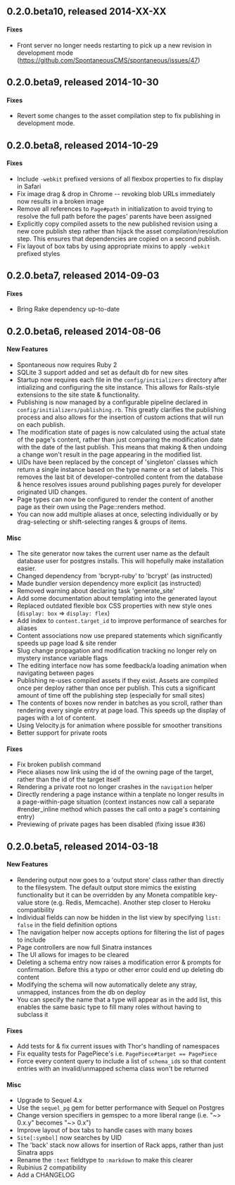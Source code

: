 ## 0.2.0.beta10, released 2014-XX-XX

#### Fixes

- Front server no longer needs restarting to pick up a new revision in development mode (https://github.com/SpontaneousCMS/spontaneous/issues/47)

## 0.2.0.beta9, released 2014-10-30

#### Fixes

- Revert some changes to the asset compilation step to fix publishing in development mode.

## 0.2.0.beta8, released 2014-10-29

#### Fixes

- Include `-webkit` prefixed versions of all flexbox properties to fix display in Safari
- Fix image drag & drop in Chrome -- revoking blob URLs immediately now results in a broken image
- Remove all references to `Page#path` in initialization to avoid trying to resolve the full path before the pages' parents have been assigned
- Explicitly copy compiled assets to the new published revision using a new core publish step rather than hijack the asset compilation/resolution step. This ensures that dependencies are copied on a second publish.
- Fix layout of box tabs by using appropriate mixins to apply `-webkit` prefixed styles

## 0.2.0.beta7, released 2014-09-03

#### Fixes

- Bring Rake dependency up-to-date

## 0.2.0.beta6, released 2014-08-06

#### New Features

- Spontaneous now requires Ruby 2
- SQLite 3 support added and set as default db for new sites
- Startup now requires each file in the `config/initializers` directory after intializing and configuring the site instance. This allows for Rails-style extensions to the site state & functionality.
- Publishing is now managed by a configurable pipeline declared in `config/initializers/publishing.rb`. This greatly clarifies the publishing process and also allows for the insertion of custom actions that will run on each publish.
- The modification state of pages is now calculated using the actual state of the page's content, rather than just comparing the modification date with the date of the last publish. This means that making & then undoing a change won't result in the page appearing in the modified list.
- UIDs have been replaced by the concept of 'singleton' classes which return a single instance based on the type name or a set of labels. This removes the last bit of developer-controlled content from the database & hence resolves issues around publishing pages purely for developer originated UID changes.
- Page types can now be configured to render the content of another page as their own using the Page::renders method.
- You can now add multiple aliases at once, selecting individually or by drag-selecting or shift-selecting ranges & groups of items.

#### Misc

- The site generator now takes the current user name as the default
  database user for postgres installs. This will hopefully make installation easier.
- Changed dependency from 'bcrypt-ruby' to 'bcrypt' (as instructed)
- Made bundler version dependency more explicit (as instructed)
- Removed warning about declaring task 'generate_site'
- Add some documentation about templating into the generated layout
- Replaced outdated flexible box CSS properties with new style ones (`display: box` => `display: flex`)
- Add index to `content.target_id` to improve performance of searches for aliases
- Content associations now use prepared statements which significantly speeds up page load & site render
- Slug change propagation and modification tracking no longer rely on mystery instance variable flags
- The editing interface now has some feedback/a loading animation when navigating between pages
- Publishing re-uses compiled assets if they exist. Assets are compiled once per deploy rather than once per publish. This cuts a significant amount of time off the publishing step (especially for small sites)
- The contents of boxes now render in batches as you scroll, rather than rendering every single entry at page load. This speeds up the display of pages with a lot of content.
- Using Velocity.js for animation where possible for smoother transitions
- Better support for private roots


#### Fixes

- Fix broken publish command
- Piece aliases now link using the id of the owning page of the target, rather than the id of the target itself
- Rendering a private root no longer crashes in the `navigation` helper
- Directly rendering a page instance within a tenplate no longer results in a page-within-page situation (context instances now call a separate #render_inline method which passes the call onto a page's containing entry)
- Previewing of private pages has been disabled (fixing issue #36)

## 0.2.0.beta5, released 2014-03-18

#### New Features

- Rendering output now goes to a 'output store' class rather than directly to the filesystem.
  The default output store mimics the existing functionality but it can be overridden by
  any Moneta compatible key-value store (e.g. Redis, Memcache). Another step closer to
  Heroku compatibility
- Individual fields can now be hidden in the list view by specifying `list: false` in the
  field definition options
- The navigation helper now accepts options for filtering the list of pages to include
- Page controllers are now full Sinatra instances
- The UI allows for images to be cleared
- Deleting a schema entry now raises a modification error & prompts for confirmation.
  Before this a typo or other error could end up deleting db content
- Modifying the schema will now automatically delete any stray, unmapped, instances from
  the db on deploy
- You can specify the name that a type will appear as in the add list, this enables the same
  basic type to fill many roles without having to subclass it

#### Fixes

- Add tests for & fix current issues with Thor's handling of namespaces
- Fix equality tests for PagePiece's i.e. `PagePiece#target == PagePiece`
- Force every content query to include a list of `schema_id`s so that content entries
  with an invalid/unmapped schema class won't be returned

#### Misc

- Upgrade to Sequel 4.x
- Use the `sequel_pg` gem for better performance with Sequel on Postgres
- Change version specifiers in gemspec to a more liberal range (i.e. "~> 0.x.y" becomes "~> 0.x")
- Improve layout of box tabs to handle cases with many boxes
- `Site[:symbol]` now searches by UID
- The 'back' stack now allows for insertion of Rack apps, rather than just Sinatra apps
- Rename the `:text` fieldtype to `:markdown` to make this clearer
- Rubinius 2 compatibility
- Add a CHANGELOG